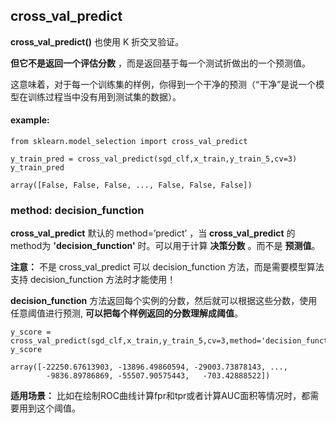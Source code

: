 ## cross_val_predict

__cross_val_predict()__	也使用	K 折交叉验证。

__但它不是返回一个评估分数__ ，而是返回基于每一个测试折做出的一个预测值。

这意味着，对于每一个训练集的样例，你得到一个干净的预测（“干净”是说一个模型在训练过程当中没有用到测试集的数据）。

#### example:

    from sklearn.model_selection import cross_val_predict

    y_train_pred = cross_val_predict(sgd_clf,x_train,y_train_5,cv=3)
    y_train_pred

    array([False, False, False, ..., False, False, False])

### method: decision_function

__cross_val_predict__ 默认的 method=’predict’ ，当 __cross_val_predict__ 的 method为 __'decision_function'__ 时。可以用于计算 __决策分数__ 。而不是 __预测值__。

__注意：__ 不是 cross_val_predict 可以 decision_function 方法，而是需要模型算法支持 decision_function 方法时才能使用！

__decision_function__ 方法返回每个实例的分数，然后就可以根据这些分数，使用任意阈值进行预测, __可以把每个样例返回的分数理解成阈值__。


    y_score = cross_val_predict(sgd_clf,x_train,y_train_5,cv=3,method='decision_function')
    y_score

    array([-22250.67613903, -13896.49860594, -29003.73878143, ...,
            -9836.89786869, -55507.90575443,   -703.42888522])

__适用场景：__ 比如在绘制ROC曲线计算fpr和tpr或者计算AUC面积等情况时，都需要用到这个阈值。



